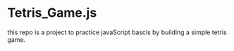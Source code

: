 # Tetris_Game.js
this repo is a project to practice javaScript bascis by building a simple tetris game.
